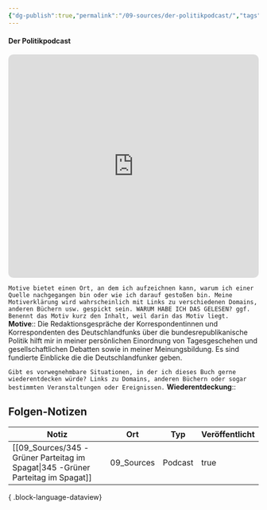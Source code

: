 ```yaml
---
{"dg-publish":true,"permalink":"/09-sources/der-politikpodcast/","tags":["class/sourceNote"],"noteIcon":""}
---
```



#### Der Politikpodcast 
<iframe allow="autoplay *; encrypted-media *; fullscreen *; clipboard-write" frameborder="0" height="450" style="width:100%;max-width:660px;overflow:hidden;border-radius:10px;" sandbox="allow-forms allow-popups allow-same-origin allow-scripts allow-storage-access-by-user-activation allow-top-navigation-by-user-activation" src="https://embed.podcasts.apple.com/de/podcast/der-politikpodcast/id1273088485"></iframe>

`Motive bietet einen Ort, an dem ich aufzeichnen kann, warum ich einer Quelle nachgegangen bin oder wie ich darauf gestoßen bin. Meine Motiverklärung wird wahrscheinlich mit Links zu verschiedenen Domains, anderen Büchern usw. gespickt sein. WARUM HABE ICH DAS GELESEN? ggf. Benennt das Motiv kurz den Inhalt, weil darin das Motiv liegt.`
**Motive**:: Die Redaktionsgespräche der Korrespondentinnen und Korrespondenten des Deutschlandfunks über die bundesrepublikanische Politik hilft mir in meiner persönlichen Einordnung von Tagesgeschehen und gesellschaftlichen Debatten sowie in meiner Meinungsbildung. Es sind fundierte Einblicke die die Deutschlandfunker geben.  

`Gibt es vorwegnehmbare Situationen, in der ich dieses Buch gerne wiederentdecken würde? Links zu Domains, anderen Büchern oder sogar bestimmten Veranstaltungen oder Ereignissen.`
**Wiederentdeckung**:: 



## Folgen-Notizen
| Notiz                                                                              | Ort        | Typ     | Veröffentlicht |
| ---------------------------------------------------------------------------------- | ---------- | ------- | -------------- |
| [[09_Sources/345 -Grüner Parteitag im Spagat\|345 -Grüner Parteitag im Spagat]] | 09_Sources | Podcast | true           |

{ .block-language-dataview}

